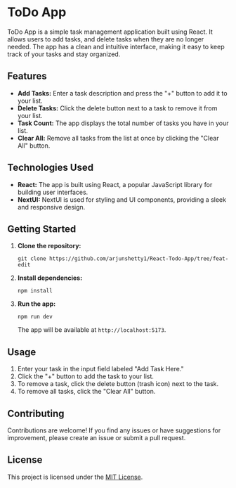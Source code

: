 # ToDo App

ToDo App is a simple task management application built using React. It allows users to add tasks, and delete tasks when they are no longer needed. The app has a clean and intuitive interface, making it easy to keep track of your tasks and stay organized.

## Features

- **Add Tasks:** Enter a task description and press the "+" button to add it to your list.
- **Delete Tasks:** Click the delete button next to a task to remove it from your list.
- **Task Count:** The app displays the total number of tasks you have in your list.
- **Clear All:** Remove all tasks from the list at once by clicking the "Clear All" button.

## Technologies Used

- **React:** The app is built using React, a popular JavaScript library for building user interfaces.
- **NextUI:** NextUI is used for styling and UI components, providing a sleek and responsive design.

## Getting Started

1. **Clone the repository:**
   ```
   git clone https://github.com/arjunshetty1/React-Todo-App/tree/feat-edit
   ```

2. **Install dependencies:**
   ```
   npm install
   ```

3. **Run the app:**
   ```
   npm run dev
   ```
   The app will be available at `http://localhost:5173`.

## Usage

1. Enter your task in the input field labeled "Add Task Here."
2. Click the "+" button to add the task to your list.
3. To remove a task, click the delete button (trash icon) next to the task.
4. To remove all tasks, click the "Clear All" button.

## Contributing

Contributions are welcome! If you find any issues or have suggestions for improvement, please create an issue or submit a pull request.

## License

This project is licensed under the [MIT License](LICENSE).
